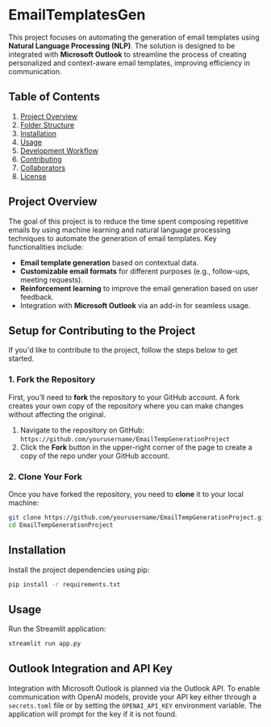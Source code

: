 # EmailTemplatesGen

This project focuses on automating the generation of email templates using **Natural Language Processing (NLP)**. The solution is designed to be integrated with **Microsoft Outlook** to streamline the process of creating personalized and context-aware email templates, improving efficiency in communication.

## Table of Contents
1. [Project Overview](#project-overview)
2. [Folder Structure](#folder-structure)
3. [Installation](#installation)
4. [Usage](#usage)
5. [Development Workflow](#development-workflow)
6. [Contributing](#contributing)
7. [Collaborators](#collaborators)
8. [License](#license)

## Project Overview

The goal of this project is to reduce the time spent composing repetitive emails by using machine learning and natural language processing techniques to automate the generation of email templates. Key functionalities include:
- **Email template generation** based on contextual data.
- **Customizable email formats** for different purposes (e.g., follow-ups, meeting requests).
- **Reinforcement learning** to improve the email generation based on user feedback.
- Integration with **Microsoft Outlook** via an add-in for seamless usage.

## Setup for Contributing to the Project

If you'd like to contribute to the project, follow the steps below to get started.

### 1. Fork the Repository

First, you’ll need to **fork** the repository to your GitHub account. A fork creates your own copy of the repository where you can make changes without affecting the original.

1. Navigate to the repository on GitHub: `https://github.com/yourusername/EmailTempGenerationProject`
2. Click the **Fork** button in the upper-right corner of the page to create a copy of the repo under your GitHub account.

### 2. Clone Your Fork

Once you have forked the repository, you need to **clone** it to your local machine:

```bash
git clone https://github.com/yourusername/EmailTempGenerationProject.git
cd EmailTempGenerationProject
```

## Installation

Install the project dependencies using pip:

```bash
pip install -r requirements.txt
```

## Usage

Run the Streamlit application:

```bash
streamlit run app.py
```

## Outlook Integration and API Key

Integration with Microsoft Outlook is planned via the Outlook API. To enable
communication with OpenAI models, provide your API key either through a
`secrets.toml` file or by setting the `OPENAI_API_KEY` environment variable.
The application will prompt for the key if it is not found.
